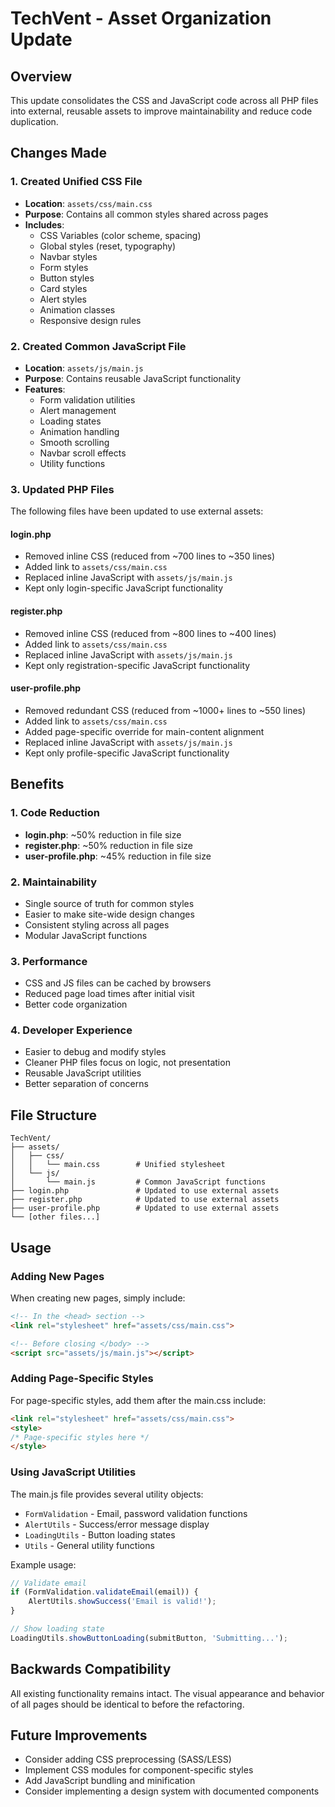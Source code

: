 # TechVent - Asset Organization Update

## Overview
This update consolidates the CSS and JavaScript code across all PHP files into external, reusable assets to improve maintainability and reduce code duplication.

## Changes Made

### 1. Created Unified CSS File
- **Location**: `assets/css/main.css`
- **Purpose**: Contains all common styles shared across pages
- **Includes**:
  - CSS Variables (color scheme, spacing)
  - Global styles (reset, typography)
  - Navbar styles
  - Form styles
  - Button styles
  - Card styles
  - Alert styles
  - Animation classes
  - Responsive design rules

### 2. Created Common JavaScript File
- **Location**: `assets/js/main.js`
- **Purpose**: Contains reusable JavaScript functionality
- **Features**:
  - Form validation utilities
  - Alert management
  - Loading states
  - Animation handling
  - Smooth scrolling
  - Navbar scroll effects
  - Utility functions

### 3. Updated PHP Files
The following files have been updated to use external assets:

#### login.php
- Removed inline CSS (reduced from ~700 lines to ~350 lines)
- Added link to `assets/css/main.css`
- Replaced inline JavaScript with `assets/js/main.js`
- Kept only login-specific JavaScript functionality

#### register.php
- Removed inline CSS (reduced from ~800 lines to ~400 lines)
- Added link to `assets/css/main.css`
- Replaced inline JavaScript with `assets/js/main.js`
- Kept only registration-specific JavaScript functionality

#### user-profile.php
- Removed redundant CSS (reduced from ~1000+ lines to ~550 lines)
- Added link to `assets/css/main.css`
- Added page-specific override for main-content alignment
- Replaced inline JavaScript with `assets/js/main.js`
- Kept only profile-specific JavaScript functionality

## Benefits

### 1. Code Reduction
- **login.php**: ~50% reduction in file size
- **register.php**: ~50% reduction in file size
- **user-profile.php**: ~45% reduction in file size

### 2. Maintainability
- Single source of truth for common styles
- Easier to make site-wide design changes
- Consistent styling across all pages
- Modular JavaScript functions

### 3. Performance
- CSS and JS files can be cached by browsers
- Reduced page load times after initial visit
- Better code organization

### 4. Developer Experience
- Easier to debug and modify styles
- Cleaner PHP files focus on logic, not presentation
- Reusable JavaScript utilities
- Better separation of concerns

## File Structure
```
TechVent/
├── assets/
│   ├── css/
│   │   └── main.css        # Unified stylesheet
│   └── js/
│       └── main.js         # Common JavaScript functions
├── login.php               # Updated to use external assets
├── register.php            # Updated to use external assets
├── user-profile.php        # Updated to use external assets
└── [other files...]
```

## Usage

### Adding New Pages
When creating new pages, simply include:
```html
<!-- In the <head> section -->
<link rel="stylesheet" href="assets/css/main.css">

<!-- Before closing </body> -->
<script src="assets/js/main.js"></script>
```

### Adding Page-Specific Styles
For page-specific styles, add them after the main.css include:
```html
<link rel="stylesheet" href="assets/css/main.css">
<style>
/* Page-specific styles here */
</style>
```

### Using JavaScript Utilities
The main.js file provides several utility objects:
- `FormValidation` - Email, password validation functions
- `AlertUtils` - Success/error message display
- `LoadingUtils` - Button loading states
- `Utils` - General utility functions

Example usage:
```javascript
// Validate email
if (FormValidation.validateEmail(email)) {
    AlertUtils.showSuccess('Email is valid!');
}

// Show loading state
LoadingUtils.showButtonLoading(submitButton, 'Submitting...');
```

## Backwards Compatibility
All existing functionality remains intact. The visual appearance and behavior of all pages should be identical to before the refactoring.

## Future Improvements
- Consider adding CSS preprocessing (SASS/LESS)
- Implement CSS modules for component-specific styles
- Add JavaScript bundling and minification
- Consider implementing a design system with documented components